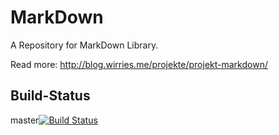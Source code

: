 MarkDown
======

A Repository for MarkDown Library.

Read more: http://blog.wirries.me/projekte/projekt-markdown/

## Build-Status
master[![Build Status](https://travis-ci.org/denisw160/MarkDown.svg?branch=master)](https://travis-ci.org/denisw/MarkDown)
